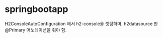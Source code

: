 # springbootapp

H2ConsoleAutoConfiguration 에서 h2-console을 셋팅하며, h2datasource 만 @Primary 어노테이션을 줘야 함.
